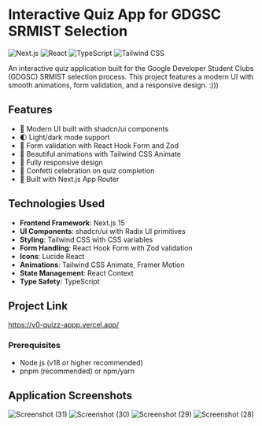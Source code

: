 # Interactive Quiz App for GDGSC SRMIST Selection

![Next.js](https://img.shields.io/badge/Next.js-15.2.4-black?logo=next.js)
![React](https://img.shields.io/badge/React-19-blue?logo=react)
![TypeScript](https://img.shields.io/badge/TypeScript-5-blue?logo=typescript)
![Tailwind CSS](https://img.shields.io/badge/Tailwind_CSS-3.4.17-06B6D4?logo=tailwind-css)

An interactive quiz application built for the Google Developer Student Clubs (GDGSC) SRMIST selection process. This project features a modern UI with smooth animations, form validation, and a responsive design. :)))

## Features

- 🎯 Modern UI built with shadcn/ui components
- 🌓 Light/dark mode support
- 📝 Form validation with React Hook Form and Zod
- 🎨 Beautiful animations with Tailwind CSS Animate
- 📱 Fully responsive design
- 🎉 Confetti celebration on quiz completion
- 🚀 Built with Next.js App Router

## Technologies Used

- **Frontend Framework**: Next.js 15
- **UI Components**: shadcn/ui with Radix UI primitives
- **Styling**: Tailwind CSS with CSS variables
- **Form Handling**: React Hook Form with Zod validation
- **Icons**: Lucide React
- **Animations**: Tailwind CSS Animate, Framer Motion
- **State Management**: React Context
- **Type Safety**: TypeScript

## Project Link
https://v0-quizz-appp.vercel.app/

### Prerequisites

- Node.js (v18 or higher recommended)
- pnpm (recommended) or npm/yarn

## Application Screenshots
![Screenshot (31)](https://github.com/user-attachments/assets/74e803a6-b146-4071-8eb8-6954e04e9e5c)
![Screenshot (30)](https://github.com/user-attachments/assets/86405b08-e3ad-4a46-ba36-f2c5a32b6e24)
![Screenshot (29)](https://github.com/user-attachments/assets/b3262c10-de1a-440e-88ca-7586f263d141)
![Screenshot (28)](https://github.com/user-attachments/assets/9a1e3206-ef24-4c06-8ee7-c7e032715da9)

